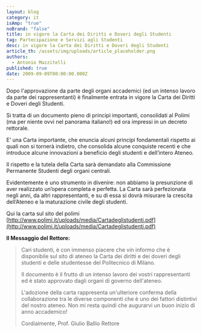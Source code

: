 ```yaml
---
layout: blog
category: it
isAmp: "true"
noBrand: "false"
title: in vigore la Carta dei Diritti e Doveri degli Studenti
tag: Partecipazione e Servizi agli Studenti
desc: in vigore la Carta dei Diritti e Doveri degli Studenti
article_th: /assets/img/uploads/article_placeholder.png
authors:
  - Antonio Mazzitelli
published: true
date: 2009-09-09T00:00:00.000Z
---
```


Dopo l'approvazione da parte degli organi accademici (ed un intenso lavoro da parte dei rappresentanti) è finalmente entrata in vigore la Carta dei Diritti e Doveri degli Studenti.

Si tratta di un documento pieno di principi importanti, consolidati al Polimi (ma per niente ovvi nel panorama italiano!) ed ora impressi in un decreto rettorale.

E’ una Carta importante, che enuncia alcuni principi fondamentali rispetto ai quali non si tornerà indietro, che consolida alcune conquiste recenti e che introduce alcune innovazioni a beneficio degli studenti e dell’intero Ateneo.

Il rispetto e la tutela della Carta sarà demandato alla Commissione Permanente Studenti degli organi centrali.

Evidentemente è uno strumento in divenire: non abbiamo la presunzione di aver realizzato un’opera completa e perfetta. La Carta sarà perfezionata negli anni, da altri rappresentanti, e su di essa si dovrà misurare la crescita dell’Ateneo e la maturazione civile degli studenti.

Qui la carta sul sito del polimi [http://www.polimi.it/uploads/media/Cartadeglistudenti.pdf](http://www.polimi.it/uploads/media/Cartadeglistudenti.pdf)

**Il Messaggio del Rettore:**

> Cari studenti, è con immenso piacere che vin informo che è disponibile sul sito di ateneo la Carta dei diritti e dei doveri degli studenti e delle studentesse del Politecnico di Milano.
> 
> Il documento è il frutto di un intenso lavoro dei vostri rappresentanti ed è stato approvato dagli organi di governo dell'ateneo.
> 
> L'adozione della carta rappresenta un'ulteriore conferma della collaborazione tra le diverse componenti che è uno dei fattori distintivi del nostro ateneo. Non mi resta quindi che augurarvi un buon inizio di anno accademico!
> 
> Cordialmente, Prof. Giulio Ballio Rettore
